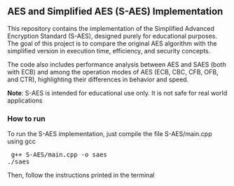 ## AES and Simplified AES (S-AES) Implementation

This repository contains the implementation of the Simplified Advanced Encryption Standard (S-AES), designed purely for educational purposes. The goal of this project is to compare the original AES algorithm with the simplified version in execution time, efficiency, and security concepts.

The code also includes performance analysis between AES and SAES (both with ECB) and among the operation modes of AES (ECB, CBC, CFB, OFB, and CTR), highlighting their differences in behavior and speed.

<b>Note</b>: S-AES is intended for educational use only. It is not safe for real world applications

### How to run

To run the S-AES implementation, just compile the file S-AES/main.cpp using gcc

<pre> g++ S-AES/main.cpp -o saes
./saes</pre>


Then, follow the instructions printed in the terminal